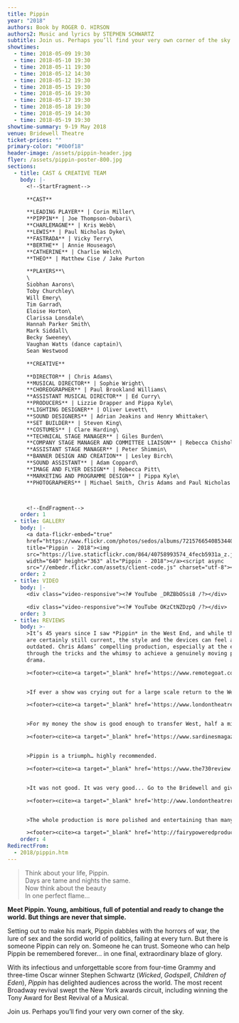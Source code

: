 ```yaml
---
title: Pippin
year: "2018"
authors: Book by ROGER O. HIRSON
authors2: Music and lyrics by STEPHEN SCHWARTZ
subtitle: Join us. Perhaps you’ll find your very own corner of the sky...
showtimes:
  - time: 2018-05-09 19:30
  - time: 2018-05-10 19:30
  - time: 2018-05-11 19:30
  - time: 2018-05-12 14:30
  - time: 2018-05-12 19:30
  - time: 2018-05-15 19:30
  - time: 2018-05-16 19:30
  - time: 2018-05-17 19:30
  - time: 2018-05-18 19:30
  - time: 2018-05-19 14:30
  - time: 2018-05-19 19:30
showtime-summary: 9-19 May 2018
venue: Bridewell Theatre
ticket-prices: ""
primary-color: "#0b0f18"
header-image: /assets/pippin-header.jpg
flyer: /assets/pippin-poster-800.jpg
sections:
  - title: CAST & CREATIVE TEAM
    body: |-
      <!--StartFragment-->

      **CAST**

      **LEADING PLAYER** | Corin Miller\
      **PIPPIN** | Joe Thompson-Oubari\
      **CHARLEMAGNE** | Kris Webb\
      **LEWIS** | Paul Nicholas Dyke\
      **FASTRADA** | Vicky Terry\
      **BERTHE** | Annie Houseago\
      **CATHERINE** | Charlie Welch\
      **THEO** | Matthew Cise / Jake Purton

      **PLAYERS**\
      \
      Siobhan Aarons\
      Toby Churchley\
      Will Emery\
      Tim Garrad\
      Eloise Horton\
      Clarissa Lonsdale\
      Hannah Parker Smith\
      Mark Siddall\
      Becky Sweeney\
      Vaughan Watts (dance captain)\
      Sean Westwood

      **CREATIVE**

      **DIRECTOR** | Chris Adams\
      **MUSICAL DIRECTOR** | Sophie Wright\
      **CHOREOGRAPHER** | Paul Brookland Williams\
      **ASSISTANT MUSICAL DIRECTOR** | Ed Curry\
      **PRODUCERS** | Lizzie Drapper and Pippa Kyle\
      **LIGHTING DESIGNER** | Oliver Levett\
      **SOUND DESIGNERS** | Adrian Jeakins and Henry Whittaker\
      **SET BUILDER** | Steven King\
      **COSTUMES** | Clare Harding\
      **TECHNICAL STAGE MANAGER** | Giles Burden\
      **COMPANY STAGE MANAGER AND COMMITTEE LIAISON** | Rebecca Chisholm\
      **ASSISTANT STAGE MANAGER** | Peter Shimmin\
      **BANNER DESIGN AND CREATION** | Lesley Birch\
      **SOUND ASSISTANT** | Adam Coppard\
      **IMAGE AND FLYER DESIGN** | Rebecca Pitt\
      **MARKETING AND PROGRAMME DESIGN** | Pippa Kyle\
      **PHOTOGRAPHERS** | Michael Smith, Chris Adams and Paul Nicholas Dyke



      <!--EndFragment-->
    order: 1
  - title: GALLERY
    body: |-
      <a data-flickr-embed="true"
      href="https://www.flickr.com/photos/sedos/albums/72157665408534407"
      title="Pippin - 2018"><img
      src="https://live.staticflickr.com/864/40758993574_4fecb5931a_z.jpg"
      width="640" height="363" alt="Pippin - 2018"></a><script async
      src="//embedr.flickr.com/assets/client-code.js" charset="utf-8"></script>
    order: 2
  - title: VIDEO
    body: |-
      <div class="video-responsive"><?# YouTube _DRZBbOSsi8 /?></div>

      <div class="video-responsive"><?# YouTube OKzCtNZDzpQ /?></div>      
    order: 3
  - title: REVIEWS
    body: >-
      >It’s 45 years since I saw *Pippin* in the West End, and while the themes
      are certainly still current, the style and the devices can feel a little
      outdated. Chris Adams’ compelling production, especially at the end, cuts
      through the tricks and the whimsy to achieve a genuinely moving piece of
      drama.

      ><footer><cite><a target="_blank" href='https://www.remotegoat.com/uk/review/13861/deliciously-dark-stephen-schwartz-revival/'>Pippin, 2018, Remote Goat</a></cite></footer>


      >If ever a show was crying out for a large scale return to the West End, then Pippin is the one and, my advice is to all the members of Sedos, give up the day jobs and take it there.

      ><footer><cite><a target="_blank" href='https://www.londontheatre1.com/reviews/review-pippin-returns-the-bridewell-theatre-london/'>Pippin, 2018, London Theatre 1 (*****)</a></cite></footer>


      >For my money the show is good enough to transfer West, half a mile up the road. Certainly, many of the cast could have a second string to their bows in the commercial theatre any time they wanted.

      ><footer><cite><a target="_blank" href='https://www.sardinesmagazine.co.uk/review/pippin/'>Pippin, 2018, Sardines (*****)</a></cite></footer>


      >Pippin is a triumph… highly recommended.

      ><footer><cite><a target="_blank" href='https://www.the730review.co.uk/2018/05/11/pippin-sedos-review/'>Pippin, 2018, The 730 Review (****)</a></cite></footer>


      >It was not good. It was very good... Go to the Bridewell and give some support to these guys. They deserve it!

      ><footer><cite><a target="_blank" href='http://www.londontheatrereviews.co.uk/post.cfm?p=303'>Pippin, 2018, London Theatre Reviews (****)</a></cite></footer>


      >The whole production is more polished and entertaining than many professional shows… In the hands of Sedos, Pippin is a gem of a musical.

      ><footer><cite><a target="_blank" href='http://fairypoweredproductions.com/pippin-review/'>Pippin, 2018, Fairy Powered Productions (****)</a></cite></footer>
    order: 4
RedirectFrom:
  - 2018/pippin.htm
---
```

> Think about your life, Pippin.\
> Days are tame and nights the same.\
> Now think about the beauty \
> In one perfect flame…

**Meet Pippin. Young, ambitious, full of potential and ready to change the world. But things are never that simple.**

Setting out to make his mark, Pippin dabbles with the horrors of war, the lure of sex and the sordid world of politics, failing at every turn. But there is someone Pippin can rely on. Someone he can trust. Someone who can help Pippin be remembered forever… in one final, extraordinary blaze of glory.

With its infectious and unforgettable score from four-time Grammy and three-time Oscar winner Stephen Schwartz (*Wicked*, *Godspell*, *Children of Eden*), *Pippin* has delighted audiences across the world. The most recent Broadway revival swept the New York awards circuit, including winning the Tony Award for Best Revival of a Musical.

Join us. Perhaps you’ll find your very own corner of the sky.
